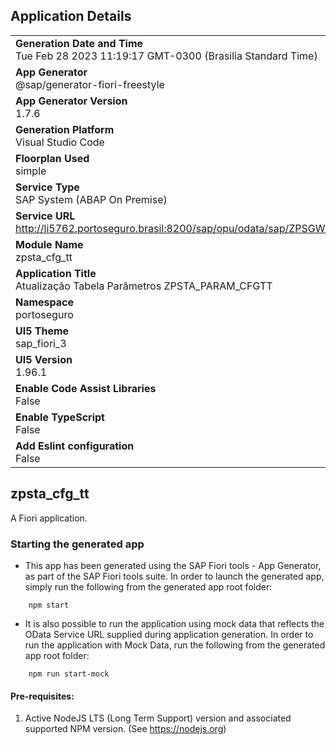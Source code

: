 ## Application Details
|               |
| ------------- |
|**Generation Date and Time**<br>Tue Feb 28 2023 11:19:17 GMT-0300 (Brasilia Standard Time)|
|**App Generator**<br>@sap/generator-fiori-freestyle|
|**App Generator Version**<br>1.7.6|
|**Generation Platform**<br>Visual Studio Code|
|**Floorplan Used**<br>simple|
|**Service Type**<br>SAP System (ABAP On Premise)|
|**Service URL**<br>http://li5762.portoseguro.brasil:8200/sap/opu/odata/sap/ZPSGW_CONFIG_SRV
|**Module Name**<br>zpsta_cfg_tt|
|**Application Title**<br>Atualização Tabela Parâmetros ZPSTA_PARAM_CFGTT|
|**Namespace**<br>portoseguro|
|**UI5 Theme**<br>sap_fiori_3|
|**UI5 Version**<br>1.96.1|
|**Enable Code Assist Libraries**<br>False|
|**Enable TypeScript**<br>False|
|**Add Eslint configuration**<br>False|

## zpsta_cfg_tt

A Fiori application.

### Starting the generated app

-   This app has been generated using the SAP Fiori tools - App Generator, as part of the SAP Fiori tools suite.  In order to launch the generated app, simply run the following from the generated app root folder:

```
    npm start
```

- It is also possible to run the application using mock data that reflects the OData Service URL supplied during application generation.  In order to run the application with Mock Data, run the following from the generated app root folder:

```
    npm run start-mock
```

#### Pre-requisites:

1. Active NodeJS LTS (Long Term Support) version and associated supported NPM version.  (See https://nodejs.org)



